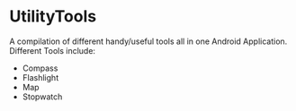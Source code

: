 # UtilityTools

A compilation of different handy/useful tools all in one Android Application.  
Different Tools include:
* Compass
* Flashlight
* Map
* Stopwatch
